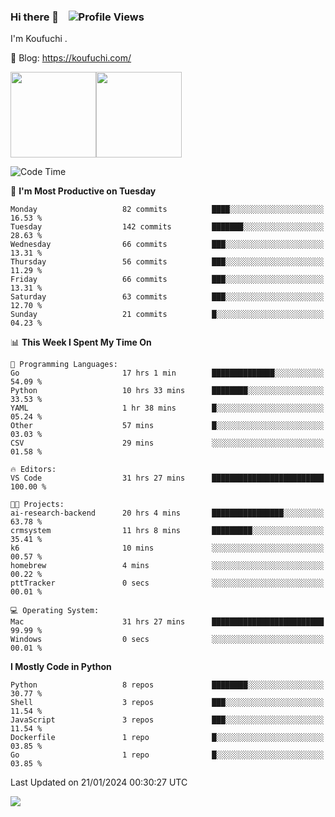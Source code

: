 ### Hi there 👋 &nbsp;&nbsp; ![Profile Views](https://komarev.com/ghpvc/?username=Koufuchi&base=200)

I'm Koufuchi . 

📔 Blog: <https://koufuchi.com/>

<img align="" height="137px" src="https://github-readme-stats-seven-nu-30.vercel.app/api?username=Koufuchi&hide=issues,contribs&show_icons=true&line_height=21&theme=radical&locale=en" /><img align="" height="137px" src="https://github-readme-stats-seven-nu-30.vercel.app/api/top-langs/?username=Koufuchi&layout=compact&hide=blade,html,css,pug,scss&theme=radical&locale=en" />

<!--START_SECTION:waka-->
![Code Time](http://img.shields.io/badge/Code%20Time-294%20hrs%2043%20mins-blue)

📅 **I'm Most Productive on Tuesday** 

```text
Monday                   82 commits          ████░░░░░░░░░░░░░░░░░░░░░   16.53 % 
Tuesday                  142 commits         ███████░░░░░░░░░░░░░░░░░░   28.63 % 
Wednesday                66 commits          ███░░░░░░░░░░░░░░░░░░░░░░   13.31 % 
Thursday                 56 commits          ███░░░░░░░░░░░░░░░░░░░░░░   11.29 % 
Friday                   66 commits          ███░░░░░░░░░░░░░░░░░░░░░░   13.31 % 
Saturday                 63 commits          ███░░░░░░░░░░░░░░░░░░░░░░   12.70 % 
Sunday                   21 commits          █░░░░░░░░░░░░░░░░░░░░░░░░   04.23 % 
```


📊 **This Week I Spent My Time On** 

```text
💬 Programming Languages: 
Go                       17 hrs 1 min        ██████████████░░░░░░░░░░░   54.09 % 
Python                   10 hrs 33 mins      ████████░░░░░░░░░░░░░░░░░   33.53 % 
YAML                     1 hr 38 mins        █░░░░░░░░░░░░░░░░░░░░░░░░   05.24 % 
Other                    57 mins             █░░░░░░░░░░░░░░░░░░░░░░░░   03.03 % 
CSV                      29 mins             ░░░░░░░░░░░░░░░░░░░░░░░░░   01.58 % 

🔥 Editors: 
VS Code                  31 hrs 27 mins      █████████████████████████   100.00 % 

🐱‍💻 Projects: 
ai-research-backend      20 hrs 4 mins       ████████████████░░░░░░░░░   63.78 % 
crmsystem                11 hrs 8 mins       █████████░░░░░░░░░░░░░░░░   35.41 % 
k6                       10 mins             ░░░░░░░░░░░░░░░░░░░░░░░░░   00.57 % 
homebrew                 4 mins              ░░░░░░░░░░░░░░░░░░░░░░░░░   00.22 % 
pttTracker               0 secs              ░░░░░░░░░░░░░░░░░░░░░░░░░   00.01 % 

💻 Operating System: 
Mac                      31 hrs 27 mins      █████████████████████████   99.99 % 
Windows                  0 secs              ░░░░░░░░░░░░░░░░░░░░░░░░░   00.01 % 
```

**I Mostly Code in Python** 

```text
Python                   8 repos             ████████░░░░░░░░░░░░░░░░░   30.77 % 
Shell                    3 repos             ███░░░░░░░░░░░░░░░░░░░░░░   11.54 % 
JavaScript               3 repos             ███░░░░░░░░░░░░░░░░░░░░░░   11.54 % 
Dockerfile               1 repo              █░░░░░░░░░░░░░░░░░░░░░░░░   03.85 % 
Go                       1 repo              █░░░░░░░░░░░░░░░░░░░░░░░░   03.85 % 
```




 Last Updated on 21/01/2024 00:30:27 UTC
<!--END_SECTION:waka-->

![](https://hit.yhype.me/github/profile?user_id=46078832)
